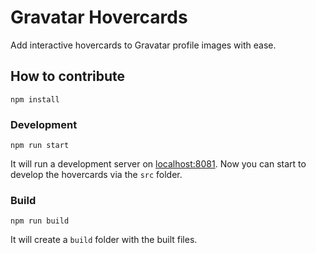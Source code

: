 # Gravatar Hovercards

Add interactive hovercards to Gravatar profile images with ease.

## How to contribute

```
npm install
```

### Development

```
npm run start
```

It will run a development server on [localhost:8081](http://localhost:8081). Now you can start to develop the hovercards via the `src` folder.

### Build

```
npm run build
```

It will create a `build` folder with the built files.
